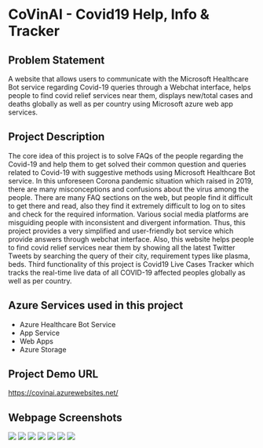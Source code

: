 # CoVinAI - Covid19 Help, Info & Tracker

## Problem Statement
A website that allows users to communicate with the Microsoft Healthcare Bot service regarding Covid-19 queries through a Webchat interface, helps people to find covid relief services near them, displays new/total cases and deaths globally as well as per country using Microsoft azure web app services.

## Project Description
The core idea of this project is to solve FAQs of the people regarding the Covid-19 and help them to get solved their common question and queries related to Covid-19 with suggestive methods using Microsoft Healthcare Bot service. In this unforeseen Corona pandemic situation which raised in 2019, there are many misconceptions and confusions about the virus among the people. There are many FAQ sections on the web, but people find it difficult to get there and read, also they find it extremely difficult to log on to sites and check for the required information. Various social media platforms are misguiding people with inconsistent and divergent information. Thus, this project provides a very simplified and user-friendly bot service which provide answers through webchat interface. Also, this website helps people to find covid relief services near them by showing all the latest Twitter Tweets by searching the query of their city, requirement types like plasma, beds. Third functionality of this project is Covid19 Live Cases Tracker which tracks the real-time live data of all COVID-19 affected peoples globally as well as per country. 

## Azure Services used in this project
- Azure Healthcare Bot Service
- App Service
- Web Apps
- Azure Storage

## Project Demo URL
https://covinai.azurewebsites.net/

## Webpage Screenshots

<img src="https://raw.githubusercontent.com/VinayEdula/Co.VinAI/main/Web%20App/Screenshot%20(4564).png"/>

<img src="https://raw.githubusercontent.com/VinayEdula/Co.VinAI/main/Web%20App/Screenshot%20(4565).png"/>

<img src="https://raw.githubusercontent.com/VinayEdula/Co.VinAI/main/Web%20App/Screenshot%20(4566).png"/>

<img src="https://raw.githubusercontent.com/VinayEdula/Co.VinAI/main/Web%20App/Screenshot%20(4567).png"/>

<img src="https://raw.githubusercontent.com/VinayEdula/Co.VinAI/main/Web%20App/Screenshot%20(4568).png"/>

<img src="https://raw.githubusercontent.com/VinayEdula/Co.VinAI/main/Web%20App/Screenshot%20(4569).png"/>

<img src="https://raw.githubusercontent.com/VinayEdula/Co.VinAI/main/Web%20App/Screenshot%20(4570).png"/>

